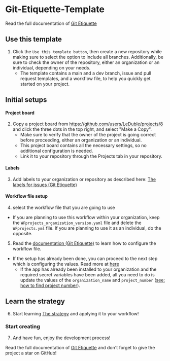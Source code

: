 # Git-Etiquette-Template

Read the full documentation of <a href="https://github.com/LeDuble/Git-Etiquette/">Git Etiquette</a>

## Use this template
1. Click the `Use this template button`, then create a new repository while making sure to select the option to include all branches. Additionally, be sure to check the owner of the repository, either an organization or an individual, depending on your needs.
    * The template contains a main and a dev branch, issue and pull request templates, and a workflow file, to help you quickly get started on your project.

## Initial setups

#### Project board
2. Copy a project board from https://github.com/users/LeDuble/projects/8 and click the three dots in the top right, and select "Make a Copy". 
    * Make sure to verify that the owner of the project is going correct before proceeding, either an organization or an individual.
    * This project board contains all the necessary settings, so no additional configuration is needed.
    * Link it to your repository through the Projects tab in your repository.

#### Labels
3. Add labels to your organization or repository as described here: <a href="https://github.com/LeDuble/Git-Etiquette#labe">The labels for issues (Git Etiquette)</a>

#### Workflow file setup
4. select the workflow file that you are going to use
* If you are planning to use this workflow within your organization, keep the `WFprojects_organization_version.yaml` file and delete the `WFprojects.yml` file. If you are planning to use it as an individual, do the opposite.

5. Read the <a href="https://github.com/LeDuble/Git-Etiquette#wfile">documentation (Git Etiquette)</a> to learn how to configure the workflow file.
* If the setup has already been done, you can proceed to the next step which is configuring the values. Read more at <a href="https://github.com/LeDuble/Git-Etiquette#editing-the-parameters-in-wfprojectsyml-file">here</a>
    * If the app has already been installed to your organization and the required secret variables have been added, all you need to do is update the values of the `organization_name` and `project_number` (<a href="https://github.com/LeDuble/Git-Etiquette#finding-number-of-project-board">see: how to find project number</a>).

## Learn the strategy
6. Start learning <a href="https://github.com/LeDuble/Git-Etiquette#git-strategy-and-usage">The strategy</a> and applying it to your workflow!

### Start creating
7. And have fun, enjoy the development process!

Read the full documentation of <a href="https://github.com/LeDuble/Git-Etiquette/">Git Etiquette</a> and don't forget to give the project a star on GitHub!